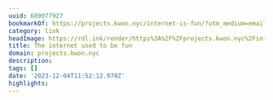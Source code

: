 ```yaml
---
uuid: 689077927
bookmarkOf: https://projects.kwon.nyc/internet-is-fun/?utm_medium=email&utm_source=substack
category: link
headImage: https://rdl.ink/render/https%3A%2F%2Fprojects.kwon.nyc%2Finternet-is-fun%2F%3Futm_medium%3Demail%26utm_source%3Dsubstack
title: The internet used to be fun
domain: projects.kwon.nyc
description:
tags: []
date: '2023-12-04T11:52:12.978Z'
highlights:
---
```




